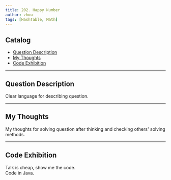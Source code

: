 ```yaml
---
title: 202. Happy Number       
author: zhou      
tags: [HashTable, Math]        
---
```


       

## Catalog  
+ [Question Description](#partI)
+ [My Thoughts](#partII)
+ [Code Exhibition](#partIII)

----------------------------------

## Question Description
Clear language for describing question.    








----------------------------------

## My Thoughts
My thoughts for solving question after thinking and checking others' solving methods.        








----------------------------------

## Code Exhibition
Talk is cheap, show me the code.    
Code in Java.     





